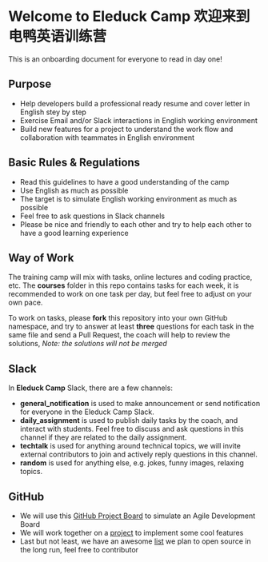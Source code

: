 # Welcome to Eleduck Camp 欢迎来到电鸭英语训练营

This is an onboarding document for everyone to read in day one!


## Purpose

- Help developers build a professional ready resume and cover letter in English stey by step
- Exercise Email and/or Slack interactions in English working environment
- Build new features for a project to understand the work flow and collaboration with teammates in English environment


## Basic Rules & Regulations

- Read this guidelines to have a good understanding of the camp
- Use English as much as possible
- The target is to simulate English working environment as much as possible
- Feel free to ask questions in Slack channels
- Please be nice and friendly to each other and try to help each other to have a good learning experience


## Way of Work

The training camp will mix with tasks, online lectures and coding practice, etc. The **courses** folder in this repo contains tasks for each week, it is recommended to work on one task per day, but feel free to adjust on your own pace. 

To work on tasks, please **fork** this repository into your own GitHub namespace, and try to answer at least **three** questions for each task in the same file and send a Pull Request, the coach will help to review the solutions, *Note: the solutions will not be merged*



## Slack

In **Eleduck Camp** Slack, there are a few channels:

- **general_notification** is used to make announcement or send notification for everyone in the Eleduck Camp Slack.
- **daily_assignment** is used to publish daily tasks by the coach, and interact with students. Feel free to discuss and ask questions in this channel if they are related to the daily assignment.
- **techtalk** is used for anything around technical topics, we will invite external contributors to join and actively reply questions in this channel.
- **random** is used for anything else, e.g. jokes, funny images, relaxing topics.


## GitHub

- We will use this [GitHub Project Board](https://github.com/eleduck/covid19/projects/1) to simulate an Agile Development Board
- We will work together on a [project](https://github.com/eleduck/covid19) to implement some cool features
- Last but not least, we have an awesome [list](https://github.com/eleduck/English4Developers) we plan to open source in the long run, feel free to contributor

